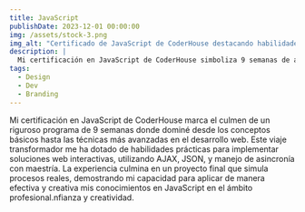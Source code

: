 ```yaml
---
title: JavaScript
publishDate: 2023-12-01 00:00:00
img: /assets/stock-3.png
img_alt: "Certificado de JavaScript de CoderHouse destacando habilidades avanzadas en desarrollo web"
description: |
  Mi certificación en JavaScript de CoderHouse simboliza 9 semanas de aprendizaje intensivo, 
tags:
  - Design
  - Dev
  - Branding
---
```


Mi certificación en JavaScript de CoderHouse marca el culmen de un riguroso programa de 9 semanas donde dominé desde los conceptos básicos hasta las técnicas más avanzadas en el desarrollo web. Este viaje transformador me ha dotado de habilidades prácticas para implementar soluciones web interactivas, utilizando AJAX, JSON, y manejo de asincronía con maestría. La experiencia culmina en un proyecto final que simula procesos reales, demostrando mi capacidad para aplicar de manera efectiva y creativa mis conocimientos en JavaScript en el ámbito profesional.nfianza y creatividad.

